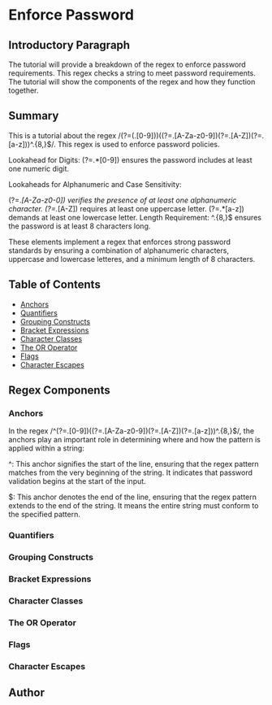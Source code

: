# Enforce Password

## Introductory Paragraph

The tutorial will provide a breakdown of the regex to enforce password requirements. This regex checks a string to meet password requirements. The tutorial will show the components of the regex and how they function together.

## Summary

This is a tutorial about the regex /(?=(.[0-9]))((?=.[A-Za-z0-9])(?=.[A-Z])(?=.[a-z]))^.{8,}$/. This regex is used to enforce password policies.

Lookahead for Digits: (?=.*[0-9]) ensures the password includes at least one numeric digit.

Lookaheads for Alphanumeric and Case Sensitivity:

(?=.*[A-Za-z0-0]) verifies the presence of at least one alphanumeric character.
(?=.*[A-Z]) requires at least one uppercase letter.
(?=.*[a-z]) demands at least one lowercase letter.
Length Requirement: ^.{8,}$ ensures the password is at least 8 characters long.

These elements implement a regex that enforces strong password standards by ensuring a combination of alphanumeric characters, uppercase and lowercase letteres, and a minimum length of 8 characters.


## Table of Contents

- [Anchors](#anchors)
- [Quantifiers](#quantifiers)
- [Grouping Constructs](#grouping-constructs)
- [Bracket Expressions](#bracket-expressions)
- [Character Classes](#character-classes)
- [The OR Operator](#the-or-operator)
- [Flags](#flags)
- [Character Escapes](#character-escapes)

## Regex Components

### Anchors
In the regex /^(?=.[0-9])((?=.[A-Za-z0-9])(?=.[A-Z])(?=.[a-z]))^.{8,}$/, the anchors play an important role in determining where and how the pattern is applied within a string:

^: This anchor signifies the start of the line, ensuring that the regex pattern matches from the very beginning of the string. It indicates that password validation begins at the start of the input. 

$: This anchor denotes the end of the line, ensuring that the regex pattern extends to the end of the string. It means the entire string must conform to the specified pattern. 

### Quantifiers

### Grouping Constructs

### Bracket Expressions

### Character Classes

### The OR Operator

### Flags

### Character Escapes


## Author


